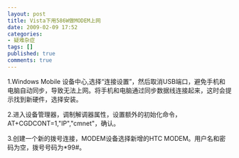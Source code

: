 ```yaml
---
layout: post
title: Vista下用586W做MODEM上网
date: 2009-02-09 17:52
categories:
- 疑难杂症
tags: []
published: true
comments: true
---
```

<p><p>1.Windows Mobile 设备中心,选择&#8220;连接设置&#8221;，然后取消USB端口，避免手机和电脑自动同步，导致无法上网。将手机和电脑通过同步数据线连接起来，这时会提示找到新硬件，选择安装。</p>
<p>2.进入设备管理器，调制解调器属性，设置额外的初始化命令，AT+CGDCONT=1,"IP","cmnet"，确认。</p>
<p>3.创建一个新的拨号连接，MODEM设备选择新增的HTC MODEM。用户名和密码为空，拨号号码为*99#。</p></p>
